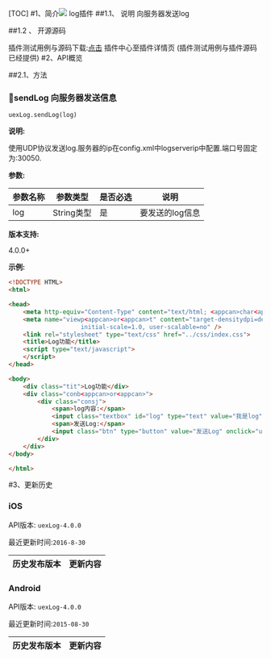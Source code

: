 [TOC]
 #1、简介[![](http://appcan-download.oss-cn-beijing.aliyuncs.com/%E5%85%AC%E6%B5%8B%2Fgf.png)]() 
log插件
##1.1、 说明
向服务器发送log


##1.2 、 开源源码

插件测试用例与源码下载:[点击](http://plugin.appcan.cn/details.html?id=178_index) 插件中心至插件详情页 (插件测试用例与插件源码已经提供)
 #2、API概览


##2.1、方法

### 🍭sendLog 向服务器发送信息		

`uexLog.sendLog(log)`

**说明:**

使用UDP协议发送log.服务器的ip在config.xml中logserverip中配置.端口号固定为:30050.

**参数:**

| 参数名称 | 参数类型     | 是否必选 | 说明        |
| ---- | -------- | ---- | --------- |
| log  | String类型 | 是    | 要发送的log信息 |


**版本支持:**

4.0.0+					

**示例:**

```html
<!DOCTYPE HTML>
<html>

<head>
    <meta http-equiv="Content-Type" content="text/html; <appcan>char<appcan>set=utf-8" />
    <meta name="viewp<appcan>or<appcan>t" content="target-densitydpi=device-dpi, width=device-width,
                    initial-scale=1.0, user-scalable=no" />
    <link rel="stylesheet" type="text/css" href="../css/index.css">
    <title>Log功能</title>
    <script type="text/javascript">
    </script>
</head>

<body>
    <div class="tit">Log功能</div>
    <div class="conb<appcan>or<appcan>">
        <div class="consj">
            <span>log内容:</span>
            <input class="textbox" id="log" type="text" value="我是log">
            <span>发送Log:</span>
            <input class="btn" type="button" value="发送Log" onclick="uexLog.sendLog(document.getElementById(`log`).value);">
        </div>
    </div>
</body>

</html>
```
#3、更新历史

### iOS

API版本: `uexLog-4.0.0`

最近更新时间:`2016-8-30`

| 历史发布版本 | 更新内容 |
| ------ | ---- |

### Android

API版本: `uexLog-4.0.0`

最近更新时间:`2015-08-30`

| 历史发布版本 | 更新内容 |
| ------ | ---- |